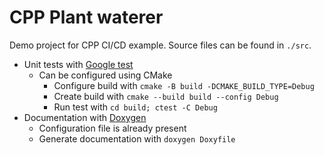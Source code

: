 # CPP Plant waterer

Demo project for CPP CI/CD example. Source files can be found in `./src`.

- Unit tests with [Google test](https://google.github.io/googletest/)
  - Can be configured using CMake
    - Configure build with `cmake -B build -DCMAKE_BUILD_TYPE=Debug`
    - Create build with `cmake --build build --config Debug`
    - Run test with `cd build; ctest -C Debug`
- Documentation with [Doxygen](https://doxygen.nl/index.html)
  - Configuration file is already present
  - Generate documentation with `doxygen Doxyfile`
